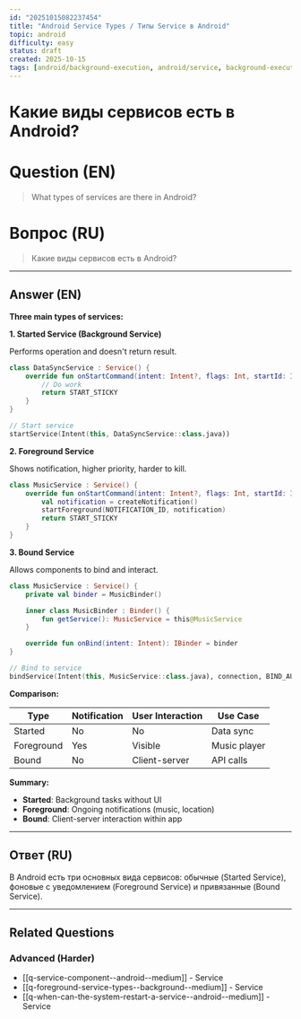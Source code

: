 ```yaml
---
id: "20251015082237454"
title: "Android Service Types / Типы Service в Android"
topic: android
difficulty: easy
status: draft
created: 2025-10-15
tags: [android/background-execution, android/service, background-execution, bound-service, foreground-service, service, started-service, difficulty/easy]
---
```

# Какие виды сервисов есть в Android?

# Question (EN)
> What types of services are there in Android?

# Вопрос (RU)
> Какие виды сервисов есть в Android?

---

## Answer (EN)

**Three main types of services:**

**1. Started Service (Background Service)**

Performs operation and doesn't return result.

```kotlin
class DataSyncService : Service() {
    override fun onStartCommand(intent: Intent?, flags: Int, startId: Int): Int {
        // Do work
        return START_STICKY
    }
}

// Start service
startService(Intent(this, DataSyncService::class.java))
```

**2. Foreground Service**

Shows notification, higher priority, harder to kill.

```kotlin
class MusicService : Service() {
    override fun onStartCommand(intent: Intent?, flags: Int, startId: Int): Int {
        val notification = createNotification()
        startForeground(NOTIFICATION_ID, notification)
        return START_STICKY
    }
}
```

**3. Bound Service**

Allows components to bind and interact.

```kotlin
class MusicService : Service() {
    private val binder = MusicBinder()

    inner class MusicBinder : Binder() {
        fun getService(): MusicService = this@MusicService
    }

    override fun onBind(intent: Intent): IBinder = binder
}

// Bind to service
bindService(Intent(this, MusicService::class.java), connection, BIND_AUTO_CREATE)
```

**Comparison:**

| Type | Notification | User Interaction | Use Case |
|------|--------------|------------------|----------|
| Started | No | No | Data sync |
| Foreground | Yes | Visible | Music player |
| Bound | No | Client-server | API calls |

**Summary:**

- **Started**: Background tasks without UI
- **Foreground**: Ongoing notifications (music, location)
- **Bound**: Client-server interaction within app

---

## Ответ (RU)

В Android есть три основных вида сервисов: обычные (Started Service), фоновые с уведомлением (Foreground Service) и привязанные (Bound Service).


---

## Related Questions

### Advanced (Harder)
- [[q-service-component--android--medium]] - Service
- [[q-foreground-service-types--background--medium]] - Service
- [[q-when-can-the-system-restart-a-service--android--medium]] - Service
